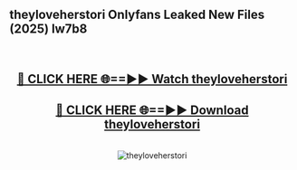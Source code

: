 <h2>theyloveherstori Onlyfans Leaked New Files (2025) lw7b8</h2>
<br>
<div align="center">
<h2><a href="https://mediafiles.top/theyloveherstori&ref=git" rel="nofollow">🔴 CLICK HERE 🌐==►► Watch theyloveherstori</a></h2>
<h2><a href="https://mediafiles.top/theyloveherstori&ref=git" rel="nofollow">🔴 CLICK HERE 🌐==►► Download theyloveherstori</a></h2>
<br>
<a href="https://mediafiles.top/theyloveherstori&ref=git" rel="nofollow" data-target="animated-image.originalLink"><img src="https://i.ibb.co.com/xMMVF88/686577567.gif" alt="theyloveherstori" style="max-width: 100%; display: inline-block;" data-target="animated-image.originalImage"></a>
</div>
<br>
<br>